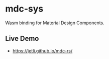 # mdc-sys

Wasm binding for Material Design Components.

## Live Demo

- https://jetli.github.io/mdc-rs/